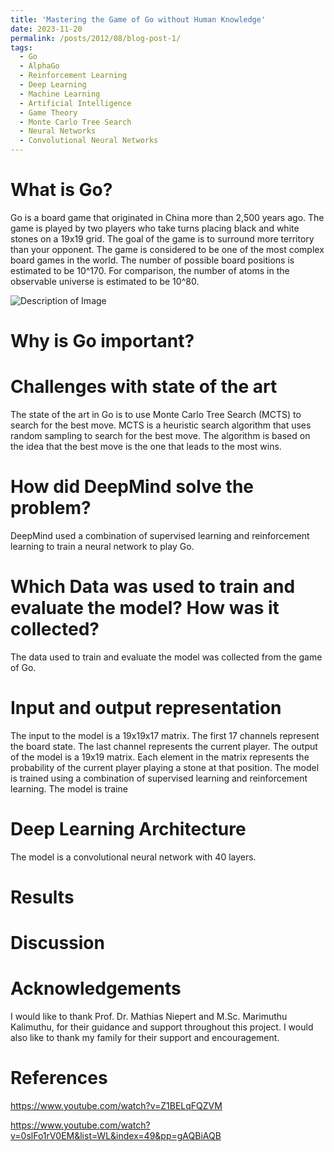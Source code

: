 ```yaml
---
title: 'Mastering the Game of Go without Human Knowledge'
date: 2023-11-20
permalink: /posts/2012/08/blog-post-1/
tags:
  - Go
  - AlphaGo
  - Reinforcement Learning
  - Deep Learning
  - Machine Learning
  - Artificial Intelligence
  - Game Theory
  - Monte Carlo Tree Search
  - Neural Networks
  - Convolutional Neural Networks
---
```



What is Go?
======
Go is a board game that originated in China more than 2,500 years ago. The game is played by two players who take turns placing black and white stones on a 19x19 grid. The goal of the game is to surround more territory than your opponent. The game is considered to be one of the most complex board games in the world. The number of possible board positions is estimated to be 10^170. For comparison, the number of atoms in the observable universe is estimated to be 10^80. 

![Description of Image](https://tareqkomboz.github.io/forkedHauptseminar/images/ResNet.png)

Why is Go important?
======



Challenges with state of the art
======
The state of the art in Go is to use Monte Carlo Tree Search (MCTS) to search for the best move. MCTS is a heuristic search algorithm that uses random sampling to search for the best move. The algorithm is based on the idea that the best move is the one that leads to the most wins. 

How did DeepMind solve the problem?
======
DeepMind used a combination of supervised learning and reinforcement learning to train a neural network to play Go.


Which Data was used to train and evaluate the model? How was it collected?
======
The data used to train and evaluate the model was collected from the game of Go. 


Input and output representation
======
The input to the model is a 19x19x17 matrix. The first 17 channels represent the board state. The last channel represents the current player. The output of the model is a 19x19 matrix. Each element in the matrix represents the probability of the current player playing a stone at that position. The model is trained using a combination of supervised learning and reinforcement learning. The model is traine


Deep Learning Architecture
======
The model is a convolutional neural network with 40 layers. 


Results
====== 



Discussion
======



Acknowledgements
======
I would like to thank Prof. Dr. Mathias Niepert and M.Sc. Marimuthu Kalimuthu, for their guidance and support throughout this project. I would also like to thank my family for their support and encouragement.


References
======
https://www.youtube.com/watch?v=Z1BELqFQZVM

https://www.youtube.com/watch?v=0slFo1rV0EM&list=WL&index=49&pp=gAQBiAQB
